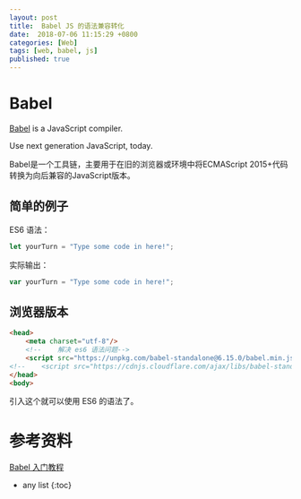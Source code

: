 ```yaml
---
layout: post
title:  Babel JS 的语法兼容转化
date:  2018-07-06 11:15:29 +0800
categories: [Web]
tags: [web, babel, js]
published: true
---
```


# Babel

[Babel](http://babeljs.io/) is a JavaScript compiler.

Use next generation JavaScript, today.

Babel是一个工具链，主要用于在旧的浏览器或环境中将ECMAScript 2015+代码转换为向后兼容的JavaScript版本。

## 简单的例子

ES6 语法：

```js
let yourTurn = "Type some code in here!";
```

实际输出：

```js
var yourTurn = "Type some code in here!";
```

## 浏览器版本

```html
<head>
    <meta charset="utf-8"/>
    <!--    解决 es6 语法问题-->
    <script src="https://unpkg.com/babel-standalone@6.15.0/babel.min.js"></script>
<!--    <script src="https://cdnjs.cloudflare.com/ajax/libs/babel-standalone/6.4.4/babel.min.js"></script>-->
</head>
<body>
```

引入这个就可以使用 ES6 的语法了。

# 参考资料

[Babel 入门教程](http://www.ruanyifeng.com/blog/2016/01/babel.html)

* any list
{:toc}